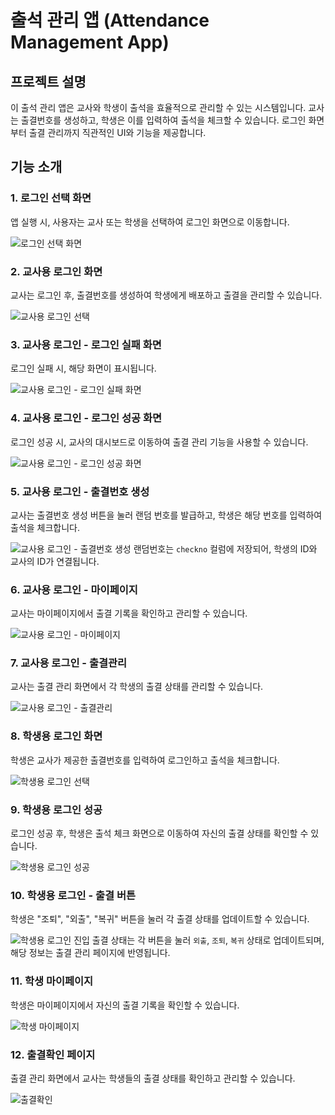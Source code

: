 
# 출석 관리 앱 (Attendance Management App)

## 프로젝트 설명

이 출석 관리 앱은 교사와 학생이 출석을 효율적으로 관리할 수 있는 시스템입니다. 교사는 출결번호를 생성하고, 학생은 이를 입력하여 출석을 체크할 수 있습니다. 로그인 화면부터 출결 관리까지 직관적인 UI와 기능을 제공합니다.

## 기능 소개

### 1. 로그인 선택 화면

앱 실행 시, 사용자는 교사 또는 학생을 선택하여 로그인 화면으로 이동합니다.

![로그인 선택 화면](image/로그인선택.png)

### 2. 교사용 로그인 화면

교사는 로그인 후, 출결번호를 생성하여 학생에게 배포하고 출결을 관리할 수 있습니다.

![교사용 로그인 선택](image/교사용로그인.png)

### 3. 교사용 로그인 - 로그인 실패 화면

로그인 실패 시, 해당 화면이 표시됩니다.

![교사용 로그인 - 로그인 실패 화면](image/교사로그인성공.png)

### 4. 교사용 로그인 - 로그인 성공 화면

로그인 성공 시, 교사의 대시보드로 이동하여 출결 관리 기능을 사용할 수 있습니다.

![교사용 로그인 - 로그인 성공 화면](image/교사용로그인성공.png)

### 5. 교사용 로그인 - 출결번호 생성

교사는 출결번호 생성 버튼을 눌러 랜덤 번호를 발급하고, 학생은 해당 번호를 입력하여 출석을 체크합니다.

![교사용 로그인 - 출결번호 생성](image/교사랜덤번호발급.png)
랜덤번호는 `checkno` 컬럼에 저장되어, 학생의 ID와 교사의 ID가 연결됩니다.


### 6. 교사용 로그인 - 마이페이지

교사는 마이페이지에서 출결 기록을 확인하고 관리할 수 있습니다.

![교사용 로그인 - 마이페이지](image/마이페이지.png)

### 7. 교사용 로그인 - 출결관리

교사는 출결 관리 화면에서 각 학생의 출결 상태를 관리할 수 있습니다.

![교사용 로그인 - 출결관리](image/출결관리.png)

### 8. 학생용 로그인 화면

학생은 교사가 제공한 출결번호를 입력하여 로그인하고 출석을 체크합니다.

![학생용 로그인 선택](image/학생용로그인.png)

### 9. 학생용 로그인 성공

로그인 성공 후, 학생은 출석 체크 화면으로 이동하여 자신의 출결 상태를 확인할 수 있습니다.

![학생용 로그인 성공](image/학생로그인성공.png)

### 10. 학생용 로그인 - 출결 버튼

학생은 "조퇴", "외출", "복귀" 버튼을 눌러 각 출결 상태를 업데이트할 수 있습니다.

![학생용 로그인 진입](image/학생로그인진입.png)
출결 상태는 각 버튼을 눌러 `외출`, `조퇴`, `복귀` 상태로 업데이트되며, 해당 정보는 출결 관리 페이지에 반영됩니다.


### 11. 학생 마이페이지

학생은 마이페이지에서 자신의 출결 기록을 확인할 수 있습니다.

![학생 마이페이지](image/마이페이지.png)

### 12. 출결확인 페이지

출결 관리 화면에서 교사는 학생들의 출결 상태를 확인하고 관리할 수 있습니다.

![출결확인](image/출결관리.png)
